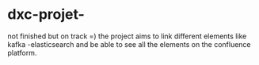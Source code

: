 # dxc-projet-
not finished but on track =) the project aims to link different elements like kafka -elasticsearch and be able to see all the elements on the confluence platform.
